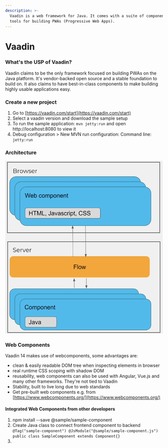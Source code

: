```yaml
---
description: >-
  Vaadin is a web framework for Java. It comes with a suite of components and
  tools for building PWAs (Progressive Web Apps).
---
```


# Vaadin

### What's the USP of Vaadin?

Vaadin claims to be the only framework focused on building PWAs on the Java platform. It's vendor-backed open source and a stable foundation to build on. It also claims to have best-in-class components to make building highly usable applications easy.

### Create a new project

1. Go to [https://vaadin.com/start](https://vaadin.com/start)
2. Select a vaadin version and download the sample setup
3. To run the sample application: `mvn jetty:run` and open http://localhost:8080 to view it
4. Debug configuration &gt; New MVN run configuration: Command line: `jetty:run`

### Architecture

![Vaadin architecture with flow framework](../.gitbook/assets/screenshot-2021-07-08-at-14.17.47.png)

### Web Components

Vaadin 14 makes use of webcomponents, some advantages are:

* clean & easily readable DOM tree when inspecting elements in browser
* real runtime CSS scoping with shadow DOM
* reusability, web components can also be used with Angular, Vue.js and many other frameworks. They're not tied to Vaadin
* Stability, built to live long due to web standards
* Get pre-built web components e.g. from [https://www.webcomponents.org/](https://www.webcomponents.org/)

#### Integrated Web Components from other developers

1. npm install --save @sample/sample-component
2. Create Java class to connect frontend component to backend `@Tag("sample-component") @JsModule("@sample/sample-component.js") public class SampleComponent extends Component{}`
3. 
